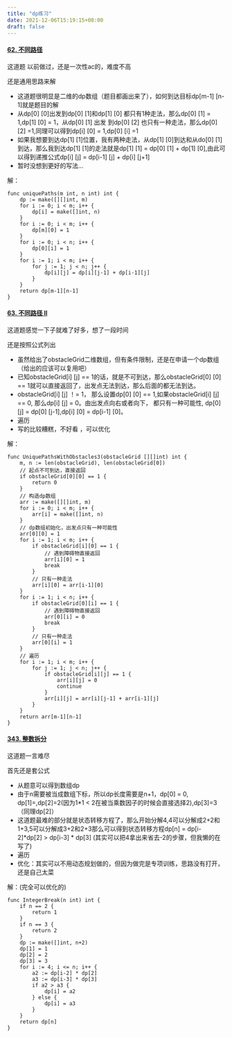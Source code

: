 ```yaml
---
title: "dp练习"
date: 2021-12-06T15:19:15+08:00
draft: false
---
```


#### [62. 不同路径](https://leetcode-cn.com/problems/unique-paths/)

这道题 以前做过，还是一次性ac的，难度不高

还是通用思路来解

- 这道题很明显是二维的dp数组（题目都画出来了），如何到达目标dp[m-1] [n-1]就是题目的解
- 从dp[0] [0]出发到dp[0] [1]和dp[1] [0] 都只有1种走法，那么dp[0] [1] = 1,dp[1] [0] = 1，从dp[0] [1] 出发 到dp[0] [2] 也只有一种走法，那么dp[0] [2] =1,同理可以得到dp[i] [0] = 1,dp[0] [i] =1
- 如果我想要到达dp[1] [1]位置，我有两种走法，从dp[1] [0]到达和从do[0] [1] 到达，那么我到达dp[1] [1]的走法就是dp[1] [1] = dp[0] [1] + dp[1] [0],由此可以得到递推公式dp[i] [j] = dp[i-1] [j] + dp[i] [j+1]
- 暂时没想到更好的写法...

解：

```
func uniquePaths(m int, n int) int {
	dp := make([][]int, m)
	for i := 0; i < m; i++ {
		dp[i] = make([]int, n)
	}
	for i := 0; i < m; i++ {
		dp[m][0] = 1
	}
	for i := 0; i < n; i++ {
		dp[0][i] = 1
	}
	for i := 1; i < m; i++ {
		for j := 1; j < n; j++ {
			dp[i][j] = dp[i][j-1] + dp[i-1][j]
		}
	}
	return dp[m-1][n-1]
}

```



#### [63. 不同路径 II](https://leetcode-cn.com/problems/unique-paths-ii/)

这道题感觉一下子就难了好多，想了一段时间

还是按照公式列出

- 虽然给出了obstacleGrid二维数组，但有条件限制，还是在申请一个dp数组（给出的应该可以复用吧）
- 已知obstacleGrid[i] [j] == 1的话，就是不可到达，那么obstacleGrid[0] [0] == 1就可以直接返回了，出发点无法到达，那么后面的都无法到达。
- obstacleGrid[i] [j] ！= 1， 那么设置dp[0] [0] == 1,如果obstacleGrid[i] [j] == 0, 那么dp[i] [j] = 0。由出发点向右或者向下， 都只有一种可能性, dp[0] [j] = dp[0] [j-1],dp[i] [0] = dp[i-1] [0]。
- 遍历
- 写的比较糟糕，不好看 ，可以优化

解：

```
func UniquePathsWithObstacles3(obstacleGrid [][]int) int {
	m, n := len(obstacleGrid), len(obstacleGrid[0])
	// 起点不可到达，直接返回
	if obstacleGrid[0][0] == 1 {
		return 0
	}
	// 构造dp数组
	arr := make([][]int, m)
	for i := 0; i < m; i++ {
		arr[i] = make([]int, n)
	}
	// dp数组初始化，出发点只有一种可能性
	arr[0][0] = 1
	for i := 1; i < m; i++ {
		if obstacleGrid[i][0] == 1 {
			// 遇到障碍物直接返回
			arr[i][0] = 1
			break
		}
		// 只有一种走法
		arr[i][0] = arr[i-1][0]
	}
	for i := 1; i < n; i++ {
		if obstacleGrid[0][i] == 1 {
			// 遇到障碍物直接返回
			arr[0][i] = 0
			break
		}
		// 只有一种走法
		arr[0][i] = 1
	}
	// 遍历
	for i := 1; i < m; i++ {
		for j := 1; j < n; j++ {
			if obstacleGrid[i][j] == 1 {
				arr[i][j] = 0
				continue
			}
			arr[i][j] = arr[i][j-1] + arr[i-1][j]
		}
	}
	return arr[m-1][n-1]
}
```

#### [343. 整数拆分](https://leetcode-cn.com/problems/integer-break/)

这道题一言难尽

首先还是套公式

- 从题意可以得到数组dp
- 由于n需要被当成数组下标，所以dp长度需要是n+1，dp[0] = 0, dp[1]=,dp[2]=2(因为1*1 < 2在被当乘数因子的时候会直接选择2),dp[3]=3（同理dp[2]）
- 这道题最难的部分就是状态转移方程了，那么开始分解4,4可以分解成2+2和1+3,5可以分解成3+2和2+3那么可以得到状态转移方程dp[n] = dp[i-2]*dp[2] > dp[i-3] * dp[3] (其实可以把4拿出来省去-2的步骤，但我懒的在写了)
- 遍历
- 优化：其实可以不用动态规划做的，但因为做完是专项训练，思路没有打开，还是自己太菜

解：(完全可以优化的)

```
func IntegerBreak(n int) int {
	if n == 2 {
		return 1
	}
	if n == 3 {
		return 2
	}
	dp := make([]int, n+2)
	dp[1] = 1
	dp[2] = 2
	dp[3] = 3
	for i := 4; i <= n; i++ {
		a2 := dp[i-2] * dp[2]
		a3 := dp[i-3] * dp[3]
		if a2 > a3 {
			dp[i] = a2
		} else {
			dp[i] = a3
		}
	}
	return dp[n]
}
```



